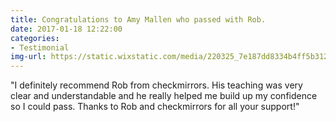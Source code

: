 ```yaml
---
title: Congratulations to Amy Mallen who passed with Rob.
date: 2017-01-18 12:22:00
categories:
- Testimonial
img-url: https://static.wixstatic.com/media/220325_7e187dd8334b4ff5b312ecefe4f023d2~mv2.jpg/v1/fill/w_330,h_227,al_c,q_80,usm_0.66_1.00_0.01/220325_7e187dd8334b4ff5b312ecefe4f023d2~mv2.webp
---
```


"I definitely recommend Rob from checkmirrors.  His teaching was very clear and understandable and he really helped me build up my confidence so I could pass. Thanks to Rob and checkmirrors for all your support!"
